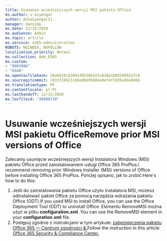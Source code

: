 ```yaml
---
title: Usuwanie wcześniejszych wersji MSI pakietu Office
ms.author: v-aiyengar
author: AshaIyengar21
manager: dansimp
ms.date: 12/15/2020
ms.audience: Admin
ms.topic: article
ms.service: o365-administration
ROBOTS: NOINDEX, NOFOLLOW
localization_priority: Normal
ms.collection: Adm_O365
ms.custom:
- "9003886"
- "6940"
ms.openlocfilehash: 26ab610cb204149536bd23c830a1b8558892a7c0
ms.sourcegitcommit: c033720921cb9a06b9560eedef4f1935e69a846b
ms.translationtype: MT
ms.contentlocale: pl-PL
ms.lasthandoff: 12/15/2020
ms.locfileid: "49680728"
---
```

# <a name="remove-prior-msi-versions-of-office"></a><span data-ttu-id="142d4-102">Usuwanie wcześniejszych wersji MSI pakietu Office</span><span class="sxs-lookup"><span data-stu-id="142d4-102">Remove prior MSI versions of Office</span></span>

<span data-ttu-id="142d4-103">Zalecamy usunięcie wcześniejszych wersji Instalatora Windows (MSI) pakietu Office przed zainstalowaniem usługi Office 365 ProPlus.</span><span class="sxs-lookup"><span data-stu-id="142d4-103">I recommend removing prior Windows Installer (MSI) versions of Office before installing Office 365 ProPlus.</span></span> <span data-ttu-id="142d4-104">Poniżej opisano, jak to zrobić:</span><span class="sxs-lookup"><span data-stu-id="142d4-104">Here's how to do this:</span></span>

1. <span data-ttu-id="142d4-105">Jeśli do zainstalowania pakietu Office użyto Instalatora MSI, możesz odinstalować pakiet Office za pomocą narzędzia wdrażania pakietu Office (ODT).</span><span class="sxs-lookup"><span data-stu-id="142d4-105">If you used MSI to install Office, you can use the Office Deployment Tool (ODT) to uninstall Office.</span></span> <span data-ttu-id="142d4-106">Elementu RemoveMSI można użyć w pliku **configuration.xml** .</span><span class="sxs-lookup"><span data-stu-id="142d4-106">You can use the RemoveMSI element in your **configuration.xml** file.</span></span>
1. <span data-ttu-id="142d4-107">Postępuj zgodnie z instrukcjami w tym artykule: [zabezpieczenia pakietu Office 365 — Centrum zgodności &.](https://go.microsoft.com/fwlink/p/?linkid=2077143)</span><span class="sxs-lookup"><span data-stu-id="142d4-107">Follow the instruction in this article: [Office 365 Security & Compliance Center.](https://go.microsoft.com/fwlink/p/?linkid=2077143)</span></span>